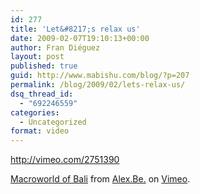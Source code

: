 ```yaml
---
id: 277
title: 'Let&#8217;s relax us'
date: 2009-02-07T19:10:13+00:00
author: Fran Diéguez
layout: post
published: true
guid: http://www.mabishu.com/blog/?p=207
permalink: /blog/2009/02/lets-relax-us/
dsq_thread_id:
  - "692246559"
categories:
  - Uncategorized
format: video
---
```

http://vimeo.com/2751390

<a href="http://vimeo.com/2751390">Macroworld of Bali</a> from <a href="http://vimeo.com/alexbe">Alex.Be.</a> on <a href="http://vimeo.com">Vimeo</a>.